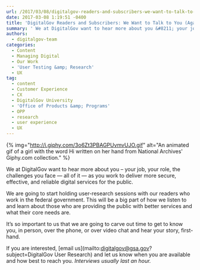 ```yaml
---
url: /2017/03/08/digitalgov-readers-and-subscribers-we-want-to-talk-to-you-again/
date: 2017-03-08 1:19:51 -0400
title: 'DigitalGov Readers and Subscribers: We Want to Talk to You (Again)'
summary: ' We at DigitalGov want to hear more about you &#8211; your job, your role, the challenges you face &mdash; all of it &mdash;&nbsp;as you work to deliver more secure, effective, and reliable digital'
authors:
  - digitalgov-team
categories:
  - Content
  - Managing Digital
  - Our Work
  - 'User Testing &amp; Research'
  - UX
tag:
  - content
  - Customer Experience
  - CX
  - DigitalGov University
  - 'Office of Products &amp; Programs'
  - OPP
  - research
  - user experience
  - UX
---
```


{% img="http://i.giphy.com/3o6Zt3PBAGPUvmvUJO.gif" alt="An animated gif of a girl with the word Hi written on her hand from National Archives' Giphy.com collection." %}

We at DigitalGov want to hear more about you &#8211; your job, your role, the challenges you face — all of it — as you work to deliver more secure, effective, and reliable digital services for the public.

We are going to start holding user-research sessions with our readers who work in the federal government. This will be a big part of how we listen to and learn about those who are providing the public with better services and what their core needs are.

It’s so important to us that we are going to carve out time to get to know you, in person, over the phone, or over video chat and hear your story, first-hand.

If you are interested, [email us](mailto:digitalgov@gsa.gov?subject=DigitalGov User Research) and let us know when you are available and how best to reach you. _Interviews usually last an hour._